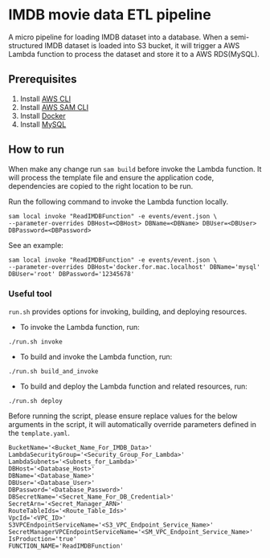 # IMDB movie data ETL pipeline

A micro pipeline for loading IMDB dataset into a database. When a
semi-structured IMDB dataset is loaded into S3 bucket, it will trigger a AWS
Lambda function to process the dataset and store it to a AWS RDS(MySQL).

## Prerequisites

1. Install [AWS CLI](https://docs.aws.amazon.com/cli/latest/userguide/getting-started-install.html)
2. Install [AWS SAM CLI](https://docs.aws.amazon.com/serverless-application-model/latest/developerguide/install-sam-cli.html)
3. Install [Docker](https://docs.docker.com/get-docker/)
4. Install [MySQL](https://dev.mysql.com/doc/mysql-installation-excerpt/5.7/en/)

## How to run

When make any change run `sam build` before invoke the Lambda function. It will
process the template file and ensure the application code, dependencies are
copied to the right location to be run.

Run the following command to invoke the Lambda function locally.

```shell
sam local invoke "ReadIMDBFunction" -e events/event.json \
--parameter-overrides DBHost=<DBHost> DBName=<DBName> DBUser=<DBUser> DBPassword=<DBPassword>
``` 

See an example:

```shell
sam local invoke "ReadIMDBFunction" -e events/event.json \
--parameter-overrides DBHost='docker.for.mac.localhost' DBName='mysql' DBUser='root' DBPassword='12345678'
```


### Useful tool

`run.sh` provides options for invoking, building, and deploying resources.

- To invoke the Lambda function, run:

`./run.sh invoke`

- To build and invoke the Lambda function, run:

`./run.sh build_and_invoke`

- To build and deploy the Lambda function and related resources, run:

`./run.sh deploy`

Before running the script, please ensure replace values for the below arguments
in the script, it will automatically override parameters defined in the
`template.yaml`.

```shell
BucketName='<Bucket_Name_For_IMDB_Data>'
LambdaSecurityGroup='<Security_Group_For_Lambda>'
LambdaSubnets='<Subnets_for_Lambda>'
DBHost='<Database_Host>'
DBName='<Database_Name>'
DBUser='<Database_User>'
DBPassword='<Database_Password>'
DBSecretName='<Secret_Name_For_DB_Credential>'
SecretArn='<Secret_Manager_ARN>'
RouteTableIds='<Route_Table_Ids>'
VpcId='<VPC_ID>'
S3VPCEndpointServiceName='<S3_VPC_Endpoint_Service_Name>'
SecretManagerVPCEndpointServiceName='<SM_VPC_Endpoint_Service_Name>'
IsProduction='true'
FUNCTION_NAME='ReadIMDBFunction'
```
